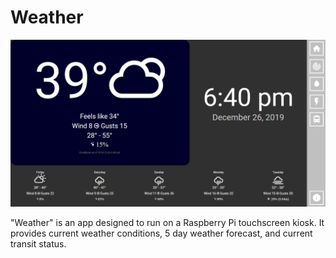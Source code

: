 # Weather

![](./ScreenShots/home.png)

"Weather" is an app designed to run on a Raspberry Pi touchscreen kiosk.  It provides current weather conditions, 5 day weather forecast, and current transit status.
